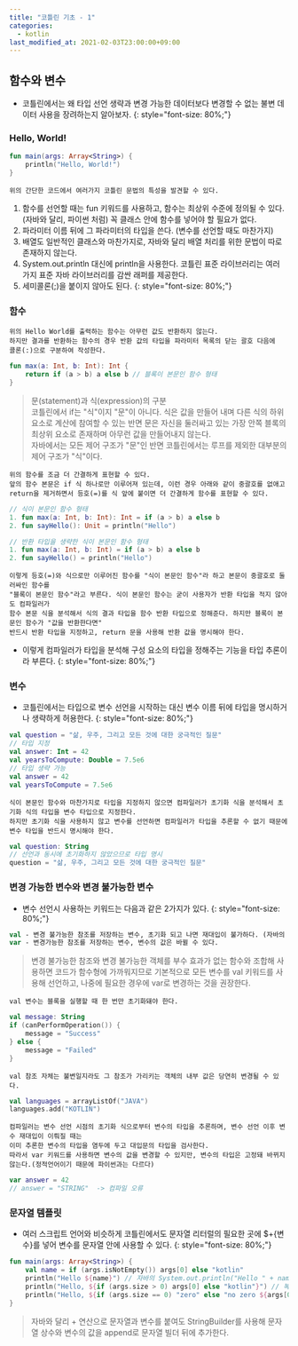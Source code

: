 ```yaml
---
title: "코틀린 기초 - 1"
categories: 
  - kotlin
last_modified_at: 2021-02-03T23:00:00+09:00
---
```


## 함수와 변수
- 코틀린에서는 왜 타입 선언 생략과 변경 가능한 데이터보다 변경할 수 없는 불변 데이터 사용을 장려하는지 알아보자.
{: style="font-size: 80%;"}
    
### Hello, World!
```kotlin
fun main(args: Array<String>) {
    println("Hello, World!")
}
```    
    
    위의 간단한 코드에서 여러가지 코틀린 문법의 특성을 발견할 수 있다.

1. 함수를 선언할 때는 fun 키워드를 사용하고, 함수는 최상위 수준에 정의될 수 있다.
(자바와 달리, 파이썬 처럼) 꼭 클래스 안에 함수를 넣어야 할 필요가 없다.
2. 파라미터 이름 뒤에 그 파라미터의 타입을 쓴다. (변수를 선언할 때도 마찬가지)
3. 배열도 일반적인 클래스와 마찬가지로, 자바와 달리 배열 처리를 위한 문법이 따로 존재하지 않는다.
4. System.out.println 대신에 println을 사용한다. 코틀린 표준 라이브러리는 여러 가지 표준 자바 라이브러리를 감싼 래퍼를 제공한다.
5. 세미콜론(;)을 붙이지 않아도 된다.
{: style="font-size: 80%;"}

### 함수
    위의 Hello World를 출력하는 함수는 아무런 값도 반환하지 않는다.
    하지만 결과를 반환하는 함수의 경우 반환 값의 타입을 파라미터 목록의 닫는 괄호 다음에
    콜론(:)으로 구분하여 작성한다.    
    
```kotlin
fun max(a: Int, b: Int): Int {
    return if (a > b) a else b // 블록이 본문인 함수 형태
}
```

> 문(statement)과 식(expression)의 구분<br>
> 코틀린에서 if는 "식"이지 "문"이 아니다. 식은 값을 만들어 내며 다른 식의 하위 요소로 계산에 참여할 수 있는 반면
>문은 자신을 둘러싸고 있는 가장 안쪽 블록의 최상위 요소로 존재하며 아무런 값을 만들어내지 않는다.<br>
>자바에서는 모든 제어 구조가 "문"인 반면 코틀린에서는 루프를 제외한 대부분의 제어 구조가 "식"이다.

    위의 함수를 조금 더 간결하게 표현할 수 있다.
    앞의 함수 본문은 if 식 하나로만 이루어져 있는데, 이런 경우 아래와 같이 중괄호를 없애고
    return을 제거하면서 등호(=)를 식 앞에 붙이면 더 간결하게 함수를 표현할 수 있다.
    
```kotlin
// 식이 본문인 함수 형태
1. fun max(a: Int, b: Int): Int = if (a > b) a else b
2. fun sayHello(): Unit = println("Hello") 

// 반환 타입을 생략한 식이 본문인 함수 형태
1. fun max(a: Int, b: Int) = if (a > b) a else b
2. fun sayHello() = println("Hello")
```    

    이렇게 등호(=)와 식으로만 이루어진 함수를 "식이 본문인 함수"라 하고 본문이 중괄호로 둘러싸인 함수를
    "블록이 본문인 함수"라고 부른다. 식이 본문인 함수는 굳이 사용자가 반환 타입을 적지 않아도 컴파일러가
    함수 본문 식을 분석해서 식의 결과 타입을 함수 반환 타입으로 정해준다. 하지만 블록이 본문인 함수가 "값을 반환한다면"
    반드시 반환 타입을 지정하고, return 문을 사용해 반환 값을 명시해야 한다.
     
- 이렇게 컴파일러가 타입을 분석해 구성 요소의 타입을 정해주는 기능을 타입 추론이라 부른다.
{: style="font-size: 80%;"}
    

### 변수
- 코틀린에서는 타입으로 변수 선언을 시작하는 대신 변수 이름 뒤에 타입을 명시하거나 생략하게 허용한다.
{: style="font-size: 80%;"}

```kotlin
val question = "삶, 우주, 그리고 모든 것에 대한 궁극적인 질문"
// 타입 지정
val answer: Int = 42
val yearsToCompute: Double = 7.5e6
// 타입 생략 가능
val answer = 42
val yearsToCompute = 7.5e6
```

    식이 본문인 함수와 마찬가지로 타입을 지정하지 않으면 컴파일러가 초기화 식을 분석해서 초기화 식의 타입을 변수 타입으로 지정한다.
    하지만 초기화 식을 사용하지 않고 변수를 선언하면 컴파일러가 타입을 추론할 수 없기 때문에 변수 타입을 반드시 명시해야 한다.

```kotlin
val question: String
// 선언과 동시에 초기화하지 않았으므로 타입 명시
question = "삶, 우주, 그리고 모든 것에 대한 궁극적인 질문"
```

### 변경 가능한 변수와 변경 불가능한 변수
- 변수 선언시 사용하는 키워드는 다음과 같은 2가지가 있다.
{: style="font-size: 80%;"}

```kotlin
val - 변경 불가능한 참조를 저장하는 변수, 초기화 되고 나면 재대입이 불가하다. (자바의 final)
var - 변경가능한 참조를 저장하는 변수, 변수의 값은 바뀔 수 있다.
```

> 변경 불가능한 참조와 변경 불가능한 객체를 부수 효과가 없는 함수와 조합해 사용하면 코드가 함수형에 가까워지므로
>기본적으로 모든 변수를 val 키워드를 사용해 선언하고, 나중에 필요한 경우에 var로 변경하는 것을 권장한다.
    
    val 변수는 블록을 실행할 때 한 번만 초기화돼야 한다.
    
```kotlin
val message: String
if (canPerformOperation()) {
    message = "Success"
} else {
    message = "Failed"
}
```

    val 참조 자체는 불변일지라도 그 참조가 가리키는 객체의 내부 값은 당연히 변경될 수 있다.

```kotlin
val languages = arrayListOf("JAVA")
languages.add("KOTLIN")
```    

    컴파일러는 변수 선언 시점의 초기화 식으로부터 변수의 타입을 추론하며, 변수 선언 이후 변수 재대입이 이뤄질 때는
    이미 추론한 변수의 타입을 염두에 두고 대입문의 타입을 검사한다.
    따라서 var 키워드를 사용하면 변수의 값을 변경할 수 있지만, 변수의 타입은 고정돼 바뀌지 않는다.(정적언어이기 때문에 파이썬과는 다르다)
 
```kotlin
var answer = 42
// answer = "STRING"  -> 컴파일 오류
```  

### 문자열 템플릿
- 여러 스크립트 언어와 비슷하게 코틀린에서도 문자열 리터럴의 필요한 곳에 $+{변수}를 넣어 변수를 문자열 안에 사용할 수 있다.
{: style="font-size: 80%;"} 

```kotlin
fun main(args: Array<String>) {
    val name = if (args.isNotEmpty()) args[0] else "kotlin"
    println("Hello ${name}") // 자바의 System.out.println("Hello " + name); 과 동일한 결과다.
    println("Hello, ${if (args.size > 0) args[0] else "kotlin"}") // 복잡한 식도 중괄호({})로 둘러싸서 문자열 템플릿 안에 넣을 수 있다.
    println("Hello, ${if (args.size == 0) "zero" else "no zero ${args[0]}"}") // 중괄호로 둘러싼 식 안에서 문자열 템플릿 사용도 가능하다.
}
```

> 자바와 달리 + 연산으로 문자열과 변수를 붙여도 StringBuilder를 사용해 문자열 상수와 변수의 값을 append로 문자열 빌더 뒤에 추가한다.
